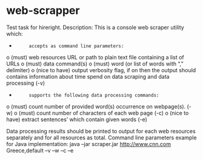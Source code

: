 # web-scrapper
Test task for hireright.
Description:
This is a console web scraper utility which:
-          accepts as command line parameters:
o   (must) web resources URL or path to plain text file containing a list of URLs
o   (must) data command(s)
o   (must) word (or list of words with “,” delimiter)
o   (nice to have) output verbosity flag,  if on then the output should contains information about time spend on data scraping and data processing (-v)
-          supports the following data processing commands:
o   (must) count number of provided word(s) occurrence on webpage(s). (-w)
o   (must) count number of characters of each web page (-c)
o   (nice to have) extract sentences’ which contain given words (-e)

Data processing results should be printed to output for each web resources separately and for all resources as total.
Command line parameters example for Java implementation:
java –jar scraper.jar http://www.cnn.com Greece,default –v –w –c –e
